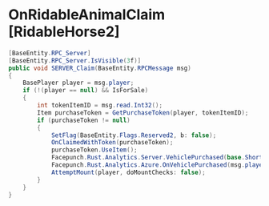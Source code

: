 <Badge type="danger" text="Carbon Compatible"/><Badge type="warning" text="Oxide Compatible"/>
# OnRidableAnimalClaim [RidableHorse2]
```csharp
[BaseEntity.RPC_Server]
[BaseEntity.RPC_Server.IsVisible(3f)]
public void SERVER_Claim(BaseEntity.RPCMessage msg)
{
	BasePlayer player = msg.player;
	if (!(player == null) && IsForSale)
	{
		int tokenItemID = msg.read.Int32();
		Item purchaseToken = GetPurchaseToken(player, tokenItemID);
		if (purchaseToken != null)
		{
			SetFlag(BaseEntity.Flags.Reserved2, b: false);
			OnClaimedWithToken(purchaseToken);
			purchaseToken.UseItem();
			Facepunch.Rust.Analytics.Server.VehiclePurchased(base.ShortPrefabName);
			Facepunch.Rust.Analytics.Azure.OnVehiclePurchased(msg.player, this);
			AttemptMount(player, doMountChecks: false);
		}
	}
}

```
